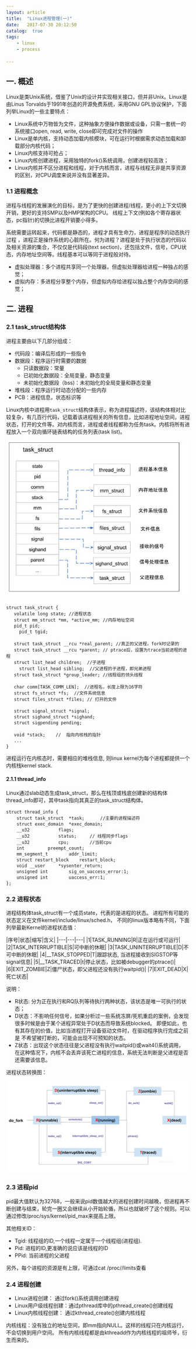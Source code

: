 ```yaml
---
layout: article
title:  "Linux进程管理(一)"
date:   2017-07-30 20:12:50
catalog:  true
tags:
    - linux
    - process

---
```


## 一. 概述

Linux是类Unix系统，借鉴了Unix的设计并实现相关接口，但并非Unix。Linux是由Linus Torvalds于1991年创造的开源免费系统，采用GNU GPL协议保护，下面列举Linux的一些主要特点：

- Linux系统中万物皆为文件，这种抽象方便操作数据或设备，只需一套统一的系统接口open, read, write, close即可完成对文件的操作
- Linux是单内核，支持动态加载内核模块，可在运行时根据需求动态加载和卸载部分内核代码；
- Linux内核支持可抢占；
- Linux内核创建进程，采用独特的fork()系统调用，创建进程较高效；
- Linux内核并不区分进程和线程，对于内核而言，进程与线程无非是共享资源的区别，对CPU调度来说并没有显著差异。

### 1.1 进程概念

进程与线程的发展演化的目标，是为了更快的创建进程/线程，更小的上下文切换开销，更好的支持SMP以及HMP架构的CPU。
线程上下文(例如各个寄存器状态，pc指针)的切换比进程开销要小得多。

系统需要运转起来，代码都是静态的，进程才具有生命力，进程是程序的动态执行过程
，进程正是操作系统的心脏所在。何为进程？进程是处于执行状态的代码以及相关资源的集合，不仅仅是代码段(text section)，还包括文件，信号，CPU状态，内存地址空间等。线程基本可以等同于进程般对待。

- 虚拟处理器：多个进程共享同一个处理器，但虚拟处理器给进程一种独占的感觉；
- 虚拟内存：多进程分享整个内存，但虚拟内存给进程以独占整个内存空间的感觉；

## 二. 进程

### 2.1 task_struct结构体

进程主要由以下几部分组成：

- 代码段：编译后形成的一些指令
- 数据段：程序运行时需要的数据
  - 只读数据段：常量
  - 已初始化数据段：全局变量，静态变量
  - 未初始化数据段（bss)：未初始化的全局变量和静态变量
- 堆栈段：程序运行时动态分配的一些内存
- PCB：进程信息，状态标识等

Linux内核中进程用`task_struct`结构体表示，称为进程描述符，该结构体相对比较复杂，有几百行代码，记载着该进程相关的所有信息，比如进程地址空间，进程状态，打开的文件等。对内核而言，进程或者线程都称为任务task。内核将所有进程放入一个双向循环链表结构的任务列表(task list)。

![task_struct](/images/linux/process/task_struct.jpg)

    struct task_struct {
       volatile long state; //进程状态
       struct mm_struct *mm, *active_mm; //内存地址空间
       pid_t pid;
	     pid_t tgid;

       struct task_struct __rcu *real_parent; //真正的父进程，fork时记录的
       struct task_struct __rcu *parent; // ptrace后，设置为trace当前进程的进程
       struct list_head children;  //子进程
	     struct list_head sibling;	//父进程的子进程，即兄弟进程
       struct task_struct *group_leader; //线程组的领头线程

       char comm[TASK_COMM_LEN];  //进程名，长度上限为16字符
       struct fs_struct *fs;  //文件系统信息
       struct files_struct *files; // 打开的文件

       struct signal_struct *signal;
       struct sighand_struct *sighand;
       struct sigpending pending;
       
       void *stack;    //  指向内核栈的指针
       ...
    }    
    
进程运行在内核态时，需要相应的堆栈信息, 则linux kernel为每个进程都提供一个内核栈kernel stack.

#### 2.1.1 thread_info

Linux通过slab动态生成task_struct，那么在栈顶或栈底创建新的结构体thread_info即可，其中task指向其真正的task_struct结构体。

    struct thread_info {
    	struct task_struct	*task;		//主要的进程描述符
    	struct exec_domain	*exec_domain;
    	__u32			flags;		
    	__u32			status;		// 线程同步flags
    	__u32			cpu;		//当前cpu
    	int			preempt_count;
    	mm_segment_t		addr_limit;
    	struct restart_block    restart_block;
    	void __user		*sysenter_return;
    	unsigned int		sig_on_uaccess_error:1;
    	unsigned int		uaccess_err:1;
    };

    
### 2.2 进程状态

进程结构体task_struct有一个成员state，代表的是进程的状态。
进程所有可能的状态定义在文件kernel/include/linux/sched.h，
不同的linux版本略有不同，下面列举最新Kernel的进程状态值：


|序号|状态|缩写|含义|
|---|---|---|
|1|TASK_RUNNING|R|正在运行或可运行|
|2|TASK_INTERRUPTIBLE|S|可中断的休眠|
|3|TASK_UNINTERRUPTIBLE|D|不可中断的休眠|
|4|__TASK_STOPPED|T|跟踪状态, 当进程接收到SIGSTOP等signal信息|
|5|__TASK_TRACED|t|停止状态，比如被debugger的ptrace()|
|6|EXIT_ZOMBIE|Z|僵尸状态，即父进程还没有执行waitpid()|
|7|EXIT_DEAD|X|死亡状态|

说明：

- R状态: 分为正在执行和RQ队列等待执行两种状态，该状态是唯一可执行的状态；
- D状态：不影响任何信号，如果分析过一些系统冻屏/死机重启的案例，会发现很多时候是由于某个进程异常处于D状态而导致系统blocked。
即便如此，也有其存在的价值，比如当进程打开设备驱动文件时，在驱动程序执行完成之前是
不希望被打断的，可能会出现不可预知的状态。
- Z状态：出现这个状态往往是父进程没有执行waitpid()或wait4()系统调用，
在这种情况下，内核不会丢弃该死亡进程的信息，系统无法判断是父进程是否还需要该信息。

进程状态转换图：

![process_schedule](/images/linux/process/process_schedule.jpg)

### 2.3 进程pid

pid最大值默认为32768，一般来说pid数值越大的进程创建时间越晚，但进程再不断创建与结束，轮完一圈又会继续从小开始轮循，所以也就破坏了这个规则。可以通过修改/proc/sys/kernel/pid_max来提高上限。

其他相关ID：

- Tgid: 线程组的ID,一个线程一定属于一个线程组(进程组).
- Pid: 进程的ID,更准确的说应该是线程的ID
- PPid: 当前进程的父进程


另外，每个进程的资源是有上限，可通过cat /proc/<pid>/limits查看


###  2.4 进程创建

- Linux进程创建： 通过fork()系统调用创建进程
- Linux用户级线程创建：通过pthread库中的pthread_create()创建线程
- Linux内核线程创建： 通过kthread_create()创建内核线程

内核线程：没有独立的地址空间，即mm指向NULL。这样的线程只在内核运行，不会切换到用户空间。
所有内核线程都是由kthreadd作为内核线程的祖师爷，衍生而来的。
